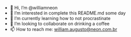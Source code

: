 - 👋 Hi, I’m @williamneon
- 👀 I’m interested in complete this README.md some day
- 🌱 I’m currently learning how to not procrastinate
- 💞️ I’m looking to collaborate on drinking a coffee
- 📫 How to reach me: william.augusto@neon.com.br

<!---
williamneon/williamneon is a ✨ special ✨ repository because its `README.md` (this file) appears on your GitHub profile.
You can click the Preview link to take a look at your changes.
--->
